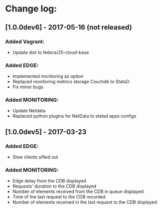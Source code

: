 # Change log:

## [1.0.0dev6] - 2017-05-16 (not released)
### Added Vagrant:
- Update dist to fedora/25-cloud-base
### Added EDGE:
- Implemented monitoring as option
- Replaced monitoring metrics storage Couchdb to StatsD
- Fix minor bugs
### Added MONITORING:
- Update Netdata
- Replaced python plugins for NetData to statsd apps configs

## [1.0.0dev5] - 2017-03-23
### Added EDGE:
- Slow clients sifted out
### Added MONITORING:
- Edge delay from the CDB displayed
- Requests' duration to the CDB displayed
- Number of elements received from the CDB in queue displayed
- Time of the last request to the CDB recorded
- Number of elements received in the last request to the CDB displayed
